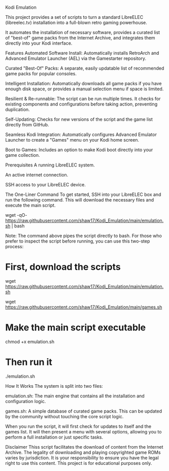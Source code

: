 Kodi Emulation

This project provides a set of scripts to turn a standard LibreELEC (libreelec.tv) installation into a full-blown retro gaming powerhouse.

It automates the installation of necessary software, provides a curated list of "best-of" game packs from the Internet Archive, and integrates them directly into your Kodi interface.

Features
Automated Software Install: Automatically installs RetroArch and Advanced Emulator Launcher (AEL) via the Gamestarter repository.

Curated "Best-Of" Packs: A separate, easily updatable list of recommended game packs for popular consoles.

Intelligent Installation: Automatically downloads all game packs if you have enough disk space, or provides a manual selection menu if space is limited.

Resilient & Re-runnable: The script can be run multiple times. It checks for existing components and configurations before taking action, preventing duplication.

Self-Updating: Checks for new versions of the script and the game list directly from GitHub.

Seamless Kodi Integration: Automatically configures Advanced Emulator Launcher to create a "Games" menu on your Kodi home screen.

Boot to Games: Includes an option to make Kodi boot directly into your game collection.

Prerequisites
A running LibreELEC system.

An active internet connection.

SSH access to your LibreELEC device.

The One-Liner Command
To get started, SSH into your LibreELEC box and run the following command. This will download the necessary files and execute the main script.

wget -qO- https://raw.githubusercontent.com/shaw17/Kodi_Emulation/main/emulation.sh | bash

Note: The command above pipes the script directly to bash. For those who prefer to inspect the script before running, you can use this two-step process:

# First, download the scripts
wget https://raw.githubusercontent.com/shaw17/Kodi_Emulation/main/emulation.sh

wget https://raw.githubusercontent.com/shaw17/Kodi_Emulation/main/games.sh

# Make the main script executable
chmod +x emulation.sh

# Then run it
./emulation.sh

How It Works
The system is split into two files:

emulation.sh: The main engine that contains all the installation and configuration logic.

games.sh: A simple database of curated game packs. This can be updated by the community without touching the core script logic.

When you run the script, it will first check for updates to itself and the games list. It will then present a menu with several options, allowing you to perform a full installation or just specific tasks.

Disclaimer
Thiss script facilitates the download of content from the Internet Archive. The legality of downloading and playing copyrighted game ROMs varies by jurisdiction. It is your responsibility to ensure you have the legal right to use this content. This project is for educational purposes only.
